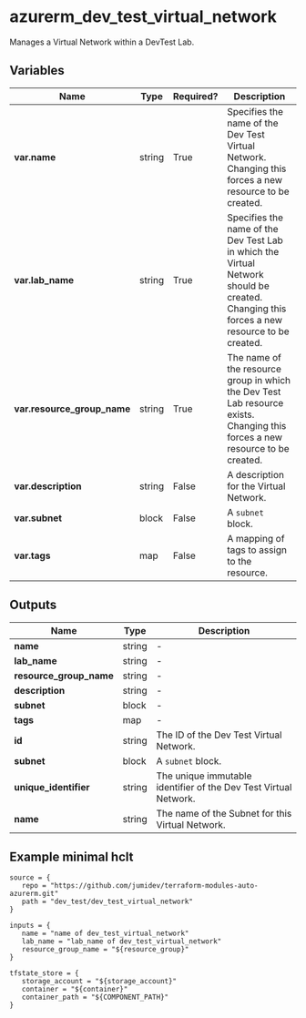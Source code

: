# azurerm_dev_test_virtual_network

Manages a Virtual Network within a DevTest Lab.

## Variables

| Name | Type | Required? |  Description |
| ---- | ---- | --------- |  ----------- |
| **var.name** | string | True | Specifies the name of the Dev Test Virtual Network. Changing this forces a new resource to be created. | 
| **var.lab_name** | string | True | Specifies the name of the Dev Test Lab in which the Virtual Network should be created. Changing this forces a new resource to be created. | 
| **var.resource_group_name** | string | True | The name of the resource group in which the Dev Test Lab resource exists. Changing this forces a new resource to be created. | 
| **var.description** | string | False | A description for the Virtual Network. | 
| **var.subnet** | block | False | A `subnet` block. | 
| **var.tags** | map | False | A mapping of tags to assign to the resource. | 



## Outputs

| Name | Type | Description |
| ---- | ---- | --------- | 
| **name** | string  | - | 
| **lab_name** | string  | - | 
| **resource_group_name** | string  | - | 
| **description** | string  | - | 
| **subnet** | block  | - | 
| **tags** | map  | - | 
| **id** | string  | The ID of the Dev Test Virtual Network. | 
| **subnet** | block  | A `subnet` block. | 
| **unique_identifier** | string  | The unique immutable identifier of the Dev Test Virtual Network. | 
| **name** | string  | The name of the Subnet for this Virtual Network. | 

## Example minimal hclt

```hcl
source = {
   repo = "https://github.com/jumidev/terraform-modules-auto-azurerm.git" 
   path = "dev_test/dev_test_virtual_network" 
}

inputs = {
   name = "name of dev_test_virtual_network" 
   lab_name = "lab_name of dev_test_virtual_network" 
   resource_group_name = "${resource_group}" 
}

tfstate_store = {
   storage_account = "${storage_account}" 
   container = "${container}" 
   container_path = "${COMPONENT_PATH}" 
}


```